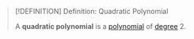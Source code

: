 >[!DEFINITION] Definition: Quadratic Polynomial
>
>A **quadratic polynomial** is a [polynomial](../Polynomial.md) of [degree](../Polynomial.md#^degree) 2.
>